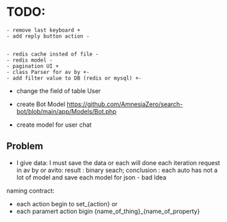 

# TODO: 
    - remove last keyboard + 
    - add reply button action -

    
    - redis cache insted of file -  
    - redis model -
    - pagination UI +  
    - class Parser for av by +- 
    - add filter value to DB (redis or mysql) +-


 - change the field of table User
 - create Bot Model https://github.com/AmnesiaZero/search-bot/blob/main/app/Models/Bot.php

- create model for user chat 

## Problem
 - I give data: I must save the data or each will done each iteration request in av by or avito: result : binary seach; conclusion : each auto has not a lot of model and save each model for json - bad Idea


naming contract: 
 - each action begin to set_{action} or 
 - each paramert action bigin {name_of_thing}_{name_of_property}

